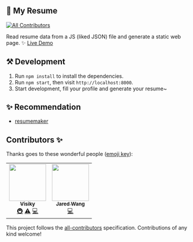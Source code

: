 ## 🧾 My Resume
<!-- ALL-CONTRIBUTORS-BADGE:START - Do not remove or modify this section -->
[![All Contributors](https://img.shields.io/badge/all_contributors-2-orange.svg?style=flat-square)](#contributors-)
<!-- ALL-CONTRIBUTORS-BADGE:END -->

Read resume data from a JS (liked JSON) file and generate a static web page. ✨ [Live Demo](https://visiky.github.io/resume)

## ⚒ Development

1. Run `npm install` to install the dependencies.
2. Run `npm start`, then visit `http://localhost:8000`.
3. Start development, fill your profile and generate your resume~

## ✨ Recommendation

- [resumemaker](https://www.resumemaker.online/es.php)

## Contributors ✨

Thanks goes to these wonderful people ([emoji key](https://allcontributors.org/docs/en/emoji-key)):

<!-- ALL-CONTRIBUTORS-LIST:START - Do not remove or modify this section -->
<!-- prettier-ignore-start -->
<!-- markdownlint-disable -->
<table>
  <tr>
    <td align="center"><a href="https://www.zhihu.com/people/visiky"><img src="https://avatars.githubusercontent.com/u/15646325?v=4?s=100" width="100px;" alt=""/><br /><sub><b>Visiky</b></sub></a><br /><a href="#infra-visiky" title="Infrastructure (Hosting, Build-Tools, etc)">🚇</a> <a href="https://github.com/visiky/resume/commits?author=visiky" title="Tests">⚠️</a> <a href="https://github.com/visiky/resume/commits?author=visiky" title="Code">💻</a></td>
    <td align="center"><a href="https://wongjorie.top"><img src="https://avatars.githubusercontent.com/u/11408040?v=4?s=100" width="100px;" alt=""/><br /><sub><b>Jared Wang</b></sub></a><br /><a href="https://github.com/visiky/resume/commits?author=joriewong" title="Code">💻</a></td>
  </tr>
</table>

<!-- markdownlint-restore -->
<!-- prettier-ignore-end -->

<!-- ALL-CONTRIBUTORS-LIST:END -->

This project follows the [all-contributors](https://github.com/all-contributors/all-contributors) specification. Contributions of any kind welcome!